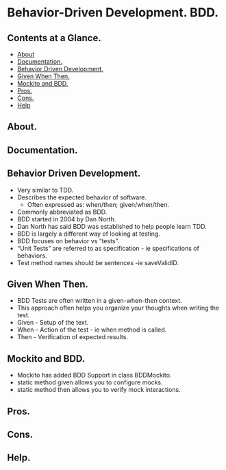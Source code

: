 # Behavior-Driven Development. BDD.





## Contents at a Glance.
* [About](#about)
* [Documentation.](#documentation)
* [Behavior Driven Development.](#behavior-driven-development)
* [Given When Then.](#given-when-then)
* [Mockito and BDD.](#mockito-and-bdd)
* [Pros.](#pros)
* [Cons.](#cons)
* [Help](#help)





## About.





## Documentation.





## Behavior Driven Development.
* Very similar to TDD.
* Describes the expected behavior of software.
  * Often expressed as: when/then; given/when/then.
* Commonly abbreviated as BDD.
* BDD started in 2004 by Dan North.
* Dan North has said BDD was established to help people learn TDD.
* BDD is largely a different way of looking at testing.
* BDD focuses on behavior vs “tests”.
* “Unit Tests” are referred to as specification - ie specifications of behaviors.
* Test method names should be sentences -ie saveValidID.





## Given When Then.
* BDD Tests are often written in a given-when-then context.
* This approach often helps you organize your thoughts when writing the test.
* Given - Setup of the text.
* When - Action of the test - ie when method is called.
* Then - Verification of expected results.





## Mockito and BDD.
* Mockito has added BDD Support in class BDDMockito.
* static method given allows you to configure mocks.
* static method then allows you to verify mock interactions.





## Pros.





## Cons.





## Help.
